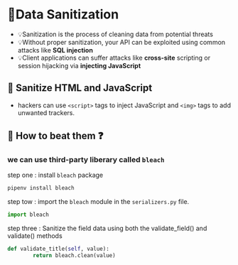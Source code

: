 # 📑Data Sanitization
- 💡Sanitization is the process of cleaning data from potential threats
- 💡Without proper sanitization, your API can be exploited using common attacks like **SQL injection**
- 💡Client applications can suffer attacks like **cross-site** scripting or session hijacking via **injecting JavaScript**

## 🔵 Sanitize HTML and JavaScript 
- hackers can use `<script>` tags to inject JavaScript and `<img>` tags to add unwanted trackers.

## 🤔 How to beat them ❓
### we can use third-party liberary called `bleach`
step one : install `bleach` package
```python
pipenv install bleach
```
step tow : import the `bleach` module in the `serializers.py` file. 
```python 
import bleach
```
step three : Sanitize the field data using both the validate_field() and validate() methods
```python
def validate_title(self, value):
        return bleach.clean(value)
```